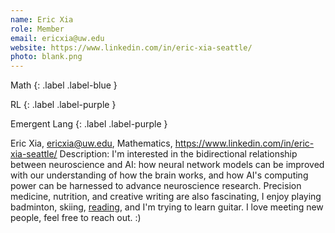 ```yaml
---
name: Eric Xia
role: Member
email: ericxia@uw.edu
website: https://www.linkedin.com/in/eric-xia-seattle/
photo: blank.png
---
```


Math
{: .label .label-blue }

RL
{: .label .label-purple }

Emergent Lang
{: .label .label-purple }

Eric Xia, ericxia@uw.edu, Mathematics, https://www.linkedin.com/in/eric-xia-seattle/
Description: I'm interested in the bidirectional relationship between neuroscience and AI: how neural network models can be improved with our understanding of how the brain works, and how AI's computing power can be harnessed to advance neuroscience research. Precision medicine, nutrition, and creative writing are also fascinating, I enjoy playing badminton, skiing, [reading](https://www.goodreads.com/user/show/87840794-eric-xia), and I'm trying to learn guitar. I love meeting new people, feel free to reach out. :)
